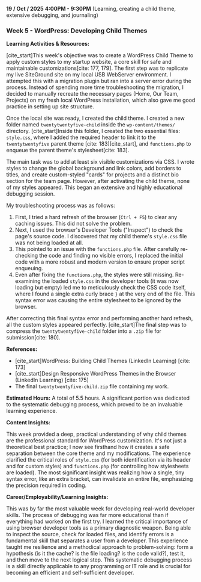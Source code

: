 
**19 / Oct / 2025**
**4:00PM - 9:30PM**
(Learning, creating a child theme, extensive debugging, and journaling)

### **Week 5 - WordPress: Developing Child Themes**

**Learning Activities & Resources:**

[cite_start]This week's objective was to create a WordPress Child Theme to apply custom styles to my startup website, a core skill for safe and maintainable customizations[cite: 177, 179]. The first step was to replicate my live SiteGround site on my local USB WebServer environment. I attempted this with a migration plugin but ran into a server error during the process. Instead of spending more time troubleshooting the migration, I decided to manually recreate the necessary pages (Home, Our Team, Projects) on my fresh local WordPress installation, which also gave me good practice in setting up site structure.

Once the local site was ready, I created the child theme. I created a new folder named `twentytwentyfive-child` inside the `wp-content/themes/` directory. [cite_start]Inside this folder, I created the two essential files: `style.css`, where I added the required header to link it to the `twentytwentyfive` parent theme [cite: 183][cite_start], and `functions.php` to enqueue the parent theme's stylesheet[cite: 183].

The main task was to add at least six visible customizations via CSS. I wrote styles to change the global background and link colors, add borders to titles, and create custom-styled "cards" for projects and a distinct bio section for the team page. However, after activating the child theme, none of my styles appeared. This began an extensive and highly educational debugging session.

My troubleshooting process was as follows:
1.  First, I tried a hard refresh of the browser (`Ctrl + F5`) to clear any caching issues. This did not solve the problem.
2.  Next, I used the browser's Developer Tools ("Inspect") to check the page's source code. I discovered that my child theme's `style.css` file was not being loaded at all.
3.  This pointed to an issue with the `functions.php` file. After carefully re-checking the code and finding no visible errors, I replaced the initial code with a more robust and modern version to ensure proper script enqueuing.
4.  Even after fixing the `functions.php`, the styles were still missing. Re-examining the loaded `style.css` in the developer tools (it was now loading but empty) led me to meticulously check the CSS code itself, where I found a single extra curly brace `}` at the very end of the file. This syntax error was causing the entire stylesheet to be ignored by the browser.

After correcting this final syntax error and performing another hard refresh, all the custom styles appeared perfectly. [cite_start]The final step was to compress the `twentytwentyfive-child` folder into a `.zip` file for submission[cite: 180].

**References:**
* [cite_start]WordPress: Building Child Themes (LinkedIn Learning) [cite: 173]
* [cite_start]Design Responsive WordPress Themes in the Browser (LinkedIn Learning) [cite: 175]
* The final `twentytwentyfive-child.zip` file containing my work.

**Estimated Hours:**
A total of 5.5 hours. A significant portion was dedicated to the systematic debugging process, which proved to be an invaluable learning experience.

**Content Insights:**

This week provided a deep, practical understanding of why child themes are the professional standard for WordPress customization. It's not just a theoretical best practice; I now see firsthand how it creates a safe separation between the core theme and my modifications. The experience clarified the critical roles of `style.css` (for both identification via its header and for custom styles) and `functions.php` (for controlling how stylesheets are loaded). The most significant insight was realizing how a single, tiny syntax error, like an extra bracket, can invalidate an entire file, emphasizing the precision required in coding.

**Career/Employability/Learning Insights:**

This was by far the most valuable week for developing real-world developer skills. The process of debugging was far more educational than if everything had worked on the first try. I learned the critical importance of using browser developer tools as a primary diagnostic weapon. Being able to inspect the source, check for loaded files, and identify errors is a fundamental skill that separates a user from a developer. This experience taught me resilience and a methodical approach to problem-solving: form a hypothesis (is it the cache? is the file loading? is the code valid?), test it, and then move to the next logical step. This systematic debugging process is a skill directly applicable to any programming or IT role and is crucial for becoming an efficient and self-sufficient developer.
